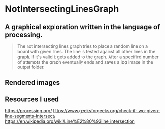 # NotIntersectingLinesGraph
## A graphical exploration written in the language of processing.
> The not intersecting lines graph tries to place a random line
on a board with given lines. The line is tested against all
other lines in the graph. If it's valid it gets added to the graph. 
After a specified number of attempts the graph eventually ends and
saves a jpg image in the output folder.

## Rendered images

## Resources I used
https://processing.org/
https://www.geeksforgeeks.org/check-if-two-given-line-segments-intersect/
https://en.wikipedia.org/wiki/Line%E2%80%93line_intersection
